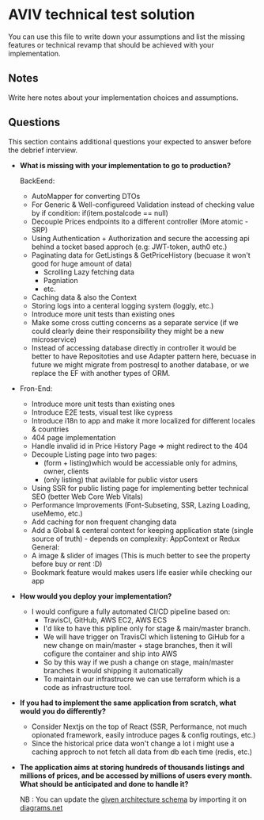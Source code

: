 # AVIV technical test solution

You can use this file to write down your assumptions and list the missing features or technical revamp that should
be achieved with your implementation.

## Notes

Write here notes about your implementation choices and assumptions.

## Questions

This section contains additional questions your expected to answer before the debrief interview.

- **What is missing with your implementation to go to production?**

  BackEend:

  - AutoMapper for converting DTOs
  - For Generic & Well-configureed Validation instead of checking value by if condition: if(item.postalcode == null)
  - Decouple Prices endpoints ito a different controller (More atomic - SRP)
  - Using Authentication + Authorization and secure the accessing api behind a tocket based approch (e.g: JWT-token, auth0 etc.)
  - Paginating data for GetListings & GetPriceHistory (becuase it won't good for huge amount of data)
    - Scrolling Lazy fetching data
    - Pagniation
    - etc.
  - Caching data & also the Context
  - Storing logs into a centeral logging system (loggly, etc.)
  - Introduce more unit tests than existing ones
  - Make some cross cutting concerns as a separate service (if we could clearly deine their responsibility they might be a new microservice)
  - Instead of accessing database directly in controller it would be better to have Repositoties and use Adapter pattern here, becuase in future we might migrate from postresql to another database, or we replace the EF with another types of ORM.

- Fron-End:

  - Introduce more unit tests than existing ones
  - Introduce E2E tests, visual test like cypress
  - Introduce i18n to app and make it more localized for different locales & countries
  - 404 page implementation
  - Handle invalid id in Price History Page => might redirect to the 404
  - Decouple Listing page into two pages:
    - (form + listing)which would be accessiable only for admins, owner, clients
    - (only listing) that avilable for public vistor users
  - Using SSR for public listing page for implementing better technical SEO (better Web Core Web Vitals)
  - Performance Improvements (Font-Subseting, SSR, Lazing Loading, useMemo, etc.)
  - Add caching for non frequent changing data
  - Add a Global & centeral context for keeping application state (single source of truth) - depends on complexity: AppContext or Redux
    General:
  - A image & slider of images (This is much better to see the property before buy or rent :D)
  - Bookmark feature would makes users life easier while checking our app

- **How would you deploy your implementation?**
  - I would configure a fully automated CI/CD pipeline based on:
    - TravisCI, GitHub, AWS EC2, AWS ECS
    - I'd like to have this pipline only for stage & main/master branch.
    - We will have trigger on TravisCI which listening to GiHub for a new change on main/master + stage branches, then it will cofigure the container and ship into AWS
    - So by this way if we push a change on stage, main/master branches it would shipping it automatically
    - To maintain our infrastrucre we can use terraform which is a code as infrastructure tool.
- **If you had to implement the same application from scratch, what would you do differently?**

  - Consider Nextjs on the top of React (SSR, Performance, not much opionated framework, easily introduce pages & config routings, etc.)
  - Since the historical price data won't change a lot i might use a caching approch to not fetch all data from db each time (redis, etc.)

- **The application aims at storing hundreds of thousands listings and millions of prices, and be accessed by millions
  of users every month. What should be anticipated and done to handle it?**

  NB : You can update the [given architecture schema](./schemas/Aviv_Technical_Test_Architecture.drawio) by importing it
  on [diagrams.net](https://app.diagrams.net/)
